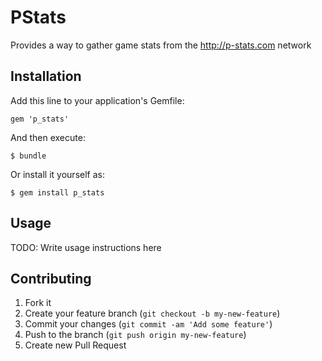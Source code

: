 # PStats

Provides a way to gather game stats from the http://p-stats.com network

## Installation

Add this line to your application's Gemfile:

    gem 'p_stats'

And then execute:

    $ bundle

Or install it yourself as:

    $ gem install p_stats

## Usage

TODO: Write usage instructions here

## Contributing

1. Fork it
2. Create your feature branch (`git checkout -b my-new-feature`)
3. Commit your changes (`git commit -am 'Add some feature'`)
4. Push to the branch (`git push origin my-new-feature`)
5. Create new Pull Request
